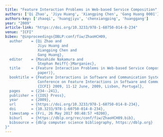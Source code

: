 ```yaml
---
title: "Feature Interaction Problems in Web-based Service Composition"
authors: ['Qi Zhao', 'Jiyu Huang', 'Xiangping Chen', 'Gang Huang 0001']
authors-key: ['zhaoqi', 'huangjiyu', 'chenxiangping', 'huanggang']
year: "2009"
article-link: "https://doi.org/10.3233/978-1-60750-014-8-234"
venue: "ICFI"
bibex: "@inproceedings{DBLP:conf/fiw/ZhaoHCH09,
  author    = {Qi Zhao and
               Jiyu Huang and
               Xiangping Chen and
               Gang Huang},
  editor    = {Masahide Nakamura and
               Stephan Reiff{-}Marganiec},
  title     = {Feature Interaction Problems in Web-based Service Composition - (position
               paper)},
  booktitle = {Feature Interactions in Software and Communication Systems X, International
               Conference on Feature Interactions in Software and Communication Systems,
               {ICFI} 2009, 11-12 June, 2009, Lisbon, Portugal},
  pages     = {234--241},
  publisher = {{IOS} Press},
  year      = {2009},
  url       = {https://doi.org/10.3233/978-1-60750-014-8-234},
  doi       = {10.3233/978-1-60750-014-8-234},
  timestamp = {Fri, 26 May 2017 00:48:57 +0200},
  biburl    = {https://dblp.org/rec/conf/fiw/ZhaoHCH09.bib},
  bibsource = {dblp computer science bibliography, https://dblp.org}
}"
---
```

